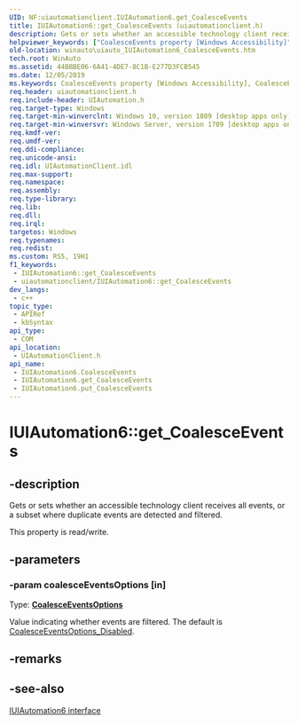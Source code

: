 ```yaml
---
UID: NF:uiautomationclient.IUIAutomation6.get_CoalesceEvents
title: IUIAutomation6::get_CoalesceEvents (uiautomationclient.h)
description: Gets or sets whether an accessible technology client receives all events, or a subset where duplicate events are detected and filtered. (Get)
helpviewer_keywords: ["CoalesceEvents property [Windows Accessibility]","CoalesceEvents property [Windows Accessibility]","IUIAutomation6 interface","IUIAutomation6 interface [Windows Accessibility]","CoalesceEvents property","IUIAutomation6.CoalesceEvents","IUIAutomation6.get_CoalesceEvents","IUIAutomation6::CoalesceEvents","IUIAutomation6::get_CoalesceEvents","IUIAutomation6::put_CoalesceEvents","get_CoalesceEvents","uiautomationclient/IUIAutomation6::CoalesceEvents","uiautomationclient/IUIAutomation6::get_CoalesceEvents","uiautomationclient/IUIAutomation6::put_CoalesceEvents","winauto.uiauto_IUIAutomation6_CoalesceEvents"]
old-location: winauto\uiauto_IUIAutomation6_CoalesceEvents.htm
tech.root: WinAuto
ms.assetid: 44BBBE06-6A41-4DE7-8C1B-E277D3FCB545
ms.date: 12/05/2019
ms.keywords: CoalesceEvents property [Windows Accessibility], CoalesceEvents property [Windows Accessibility],IUIAutomation6 interface, IUIAutomation6 interface [Windows Accessibility],CoalesceEvents property, IUIAutomation6.CoalesceEvents, IUIAutomation6.get_CoalesceEvents, IUIAutomation6::CoalesceEvents, IUIAutomation6::get_CoalesceEvents, IUIAutomation6::put_CoalesceEvents, get_CoalesceEvents, uiautomationclient/IUIAutomation6::CoalesceEvents, uiautomationclient/IUIAutomation6::get_CoalesceEvents, uiautomationclient/IUIAutomation6::put_CoalesceEvents, winauto.uiauto_IUIAutomation6_CoalesceEvents
req.header: uiautomationclient.h
req.include-header: UIAutomation.h
req.target-type: Windows
req.target-min-winverclnt: Windows 10, version 1809 [desktop apps only]
req.target-min-winversvr: Windows Server, version 1709 [desktop apps only]
req.kmdf-ver: 
req.umdf-ver: 
req.ddi-compliance: 
req.unicode-ansi: 
req.idl: UIAutomationClient.idl
req.max-support: 
req.namespace: 
req.assembly: 
req.type-library: 
req.lib: 
req.dll: 
req.irql: 
targetos: Windows
req.typenames: 
req.redist: 
ms.custom: RS5, 19H1
f1_keywords:
 - IUIAutomation6::get_CoalesceEvents
 - uiautomationclient/IUIAutomation6::get_CoalesceEvents
dev_langs:
 - c++
topic_type:
 - APIRef
 - kbSyntax
api_type:
 - COM
api_location:
 - UIAutomationClient.h
api_name:
 - IUIAutomation6.CoalesceEvents
 - IUIAutomation6.get_CoalesceEvents
 - IUIAutomation6.put_CoalesceEvents
---
```


# IUIAutomation6::get_CoalesceEvents

## -description

Gets or sets whether an accessible technology client receives all events, or a subset where duplicate events are detected and filtered.

This property is read/write.

## -parameters

### -param coalesceEventsOptions [in]

Type: [**CoalesceEventsOptions**](ne-uiautomationclient-coalesceeventsoptions.md)

Value indicating whether events are filtered. The default is [CoalesceEventsOptions_Disabled](ne-uiautomationclient-coalesceeventsoptions.md).

## -remarks

## -see-also

[IUIAutomation6 interface](nn-uiautomationclient-iuiautomation6.md)
